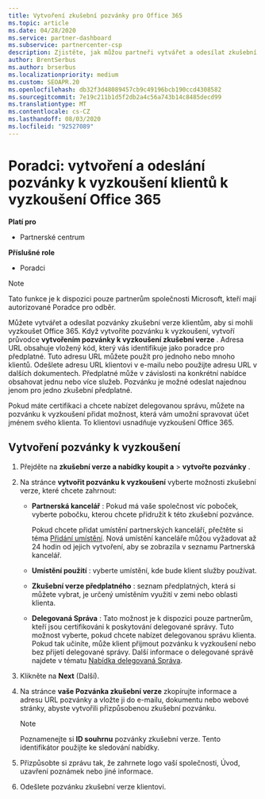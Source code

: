 ```yaml
---
title: Vytvoření zkušební pozvánky pro Office 365
ms.topic: article
ms.date: 04/28/2020
ms.service: partner-dashboard
ms.subservice: partnercenter-csp
description: Zjistěte, jak můžou partneři vytvářet a odesílat zkušební pozvánky pro klienty a vyzkoušet si Office 365. Partneři jsou mnohem oprávněným poradcem pro odběr.
author: BrentSerbus
ms.author: brserbus
ms.localizationpriority: medium
ms.custom: SEOAPR.20
ms.openlocfilehash: db32f3d48089457cb9c49196bcb190ccd4308582
ms.sourcegitcommit: 7e19c211b1d5f2db2a4c56a743b14c8485decd99
ms.translationtype: MT
ms.contentlocale: cs-CZ
ms.lasthandoff: 08/03/2020
ms.locfileid: "92527089"
---
```

# <a name="advisors-create-and-send-a-trial-invitation-for-clients-to-try-office-365"></a>Poradci: vytvoření a odeslání pozvánky k vyzkoušení klientů k vyzkoušení Office 365

**Platí pro**

- Partnerské centrum
 
**Příslušné role**

- Poradci

> [!NOTE]
> Tato funkce je k dispozici pouze partnerům společnosti Microsoft, kteří mají autorizované Poradce pro odběr.

Můžete vytvářet a odesílat pozvánky zkušební verze klientům, aby si mohli vyzkoušet Office 365. Když vytvoříte pozvánku k vyzkoušení, vytvoří průvodce **vytvořením pozvánky k vyzkoušení zkušební verze** . Adresa URL obsahuje vložený kód, který vás identifikuje jako poradce pro předplatné. Tuto adresu URL můžete použít pro jednoho nebo mnoho klientů. Odešlete adresu URL klientovi v e-mailu nebo použijte adresu URL v dalších dokumentech. Předplatné může v závislosti na konkrétní nabídce obsahovat jednu nebo více služeb. Pozvánku je možné odeslat najednou jenom pro jedno zkušební předplatné.

Pokud máte certifikaci a chcete nabízet delegovanou správu, můžete na pozvánku k vyzkoušení přidat možnost, která vám umožní spravovat účet jménem svého klienta. To klientovi usnadňuje vyzkoušení Office 365.

## <a name="to-create-a-trial-invitation"></a>Vytvoření pozvánky k vyzkoušení

1. Přejděte na **zkušební verze a nabídky koupit a**  >  **vytvořte pozvánky** .

2. Na stránce **vytvořit pozvánku k vyzkoušení** vyberte možnosti zkušební verze, které chcete zahrnout:

    - **Partnerská kancelář** : Pokud má vaše společnost víc poboček, vyberte pobočku, kterou chcete přidružit k této zkušební pozvánce.

        Pokud chcete přidat umístění partnerských kanceláří, přečtěte si téma [Přidání umístění](manage-locations.md). Nová umístění kanceláře můžou vyžadovat až 24 hodin od jejich vytvoření, aby se zobrazila v seznamu Partnerská kancelář.

    - **Umístění použití** : vyberte umístění, kde bude klient služby používat.
    - **Zkušební verze předplatného** : seznam předplatných, která si můžete vybrat, je určený umístěním využití v zemi nebo oblasti klienta.
    - **Delegovaná Správa** : Tato možnost je k dispozici pouze partnerům, kteří jsou certifikováni k poskytování delegované správy. Tuto možnost vyberte, pokud chcete nabízet delegovanou správu klienta. Pokud tak učiníte, může klient přijmout pozvánku k vyzkoušení nebo bez přijetí delegované správy. Další informace o delegované správě najdete v tématu [Nabídka delegovaná Správa](customers-revoke-admin-privileges.md).

3. Klikněte na **Next** (Další).

4. Na stránce **vaše Pozvánka zkušební verze** zkopírujte informace a adresu URL pozvánky a vložte ji do e-mailu, dokumentu nebo webové stránky, abyste vytvořili přizpůsobenou zkušební pozvánku.

    > [!NOTE]
    > Poznamenejte si **ID souhrnu** pozvánky zkušební verze. Tento identifikátor použijte ke sledování nabídky.

5. Přizpůsobte si zprávu tak, že zahrnete logo vaší společnosti, Úvod, uzavření poznámek nebo jiné informace.

6. Odešlete pozvánku zkušební verze klientovi.
